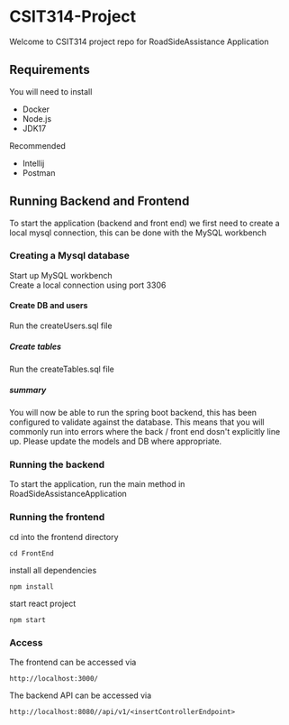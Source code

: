 # CSIT314-Project

Welcome to CSIT314 project repo for RoadSideAssistance Application

## Requirements

You will need to install

- Docker
- Node.js
- JDK17

Recommended

- Intellij
- Postman

## Running Backend and Frontend

To start the application (backend and front end) we first need to create a local mysql connection, this can be done
with the MySQL workbench

### Creating a Mysql database
Start up MySQL workbench  
Create a local connection using port 3306  

#### Create DB and users
Run the createUsers.sql file

##### Create tables
Run the createTables.sql file

##### summary
You will now be able to run the spring boot backend, this has been configured to validate against the database.
This means that you will commonly run into errors where the back / front end dosn't explicitly line up. 
Please update the models and DB where appropriate.

### Running the backend

To start the application, run the main method in RoadSideAssistanceApplication

### Running the frontend

cd into the frontend directory

```
cd FrontEnd
```

install all dependencies

```
npm install  
```

start react project

```
npm start
```

### Access

The frontend can be accessed via

```
http://localhost:3000/
```

The backend API can be accessed via

```
http://localhost:8080//api/v1/<insertControllerEndpoint>
```

